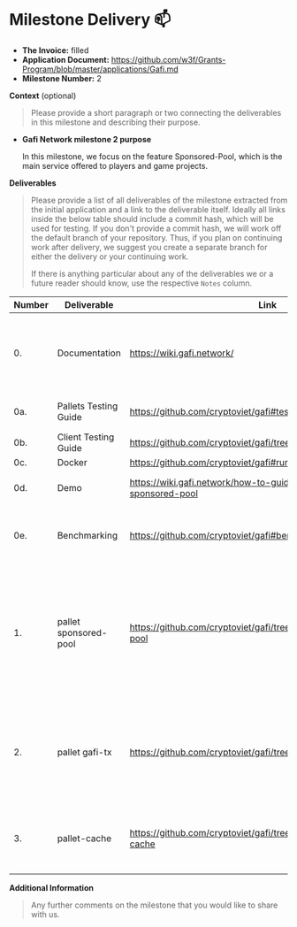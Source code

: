 # Milestone Delivery :mailbox:

* **The Invoice:** filled
* **Application Document:** https://github.com/w3f/Grants-Program/blob/master/applications/Gafi.md
* **Milestone Number:** 2


**Context** (optional)
> Please provide a short paragraph or two connecting the deliverables in this milestone and describing their purpose.

- **Gafi Network milestone 2 purpose**
  
  In this milestone, we focus on the feature Sponsored-Pool, which is the main service offered to players and game projects.

**Deliverables**
> Please provide a list of all deliverables of the milestone extracted from the initial application and a link to the deliverable itself. Ideally all links inside the below table should include a commit hash, which will be used for testing. If you don't provide a commit hash, we will work off the default branch of your repository. Thus, if you plan on continuing work after delivery, we suggest you create a separate branch for either the delivery or your continuing work. 
> 
> If there is anything particular about any of the deliverables we or a future reader should know, use the respective `Notes` column.

| Number | Deliverable | Link | Notes |
| ------------- | ------------- | ------------- |------------- |
| 0. | Documentation | https://wiki.gafi.network/ | Documentation is merge with Wiki, the Wiki for those who want to learn and build with Gafi Network | 
| 0a. | Pallets Testing Guide | https://github.com/cryptoviet/gafi#test | The pallets functionality unit-test | 
| 0b. | Client Testing Guide | https://github.com/cryptoviet/gafi/tree/master/tests | The client unit-test | 
| 0c. | Docker | https://github.com/cryptoviet/gafi#run-in-docker | Docker | 
| 0d. | Demo | https://wiki.gafi.network/how-to-guides/how-to-use-sponsored-pool | Demo Sponsored Pool | 
| 0e. | Benchmarking | https://github.com/cryptoviet/gafi#benchmarking | Benchmarking for pallets to determine appropriate weights | 
| 1.  | pallet sponsored-pool | https://github.com/cryptoviet/gafi/tree/master/pallets/sponsored-pool | One more option for players to participate in Gafi Network, reduce transaction fees and help game projects appeals to their users. [Wiki](https://wiki.gafi.network/learn/sponsored-pool)| 
| 2. | pallet gafi-tx | https://github.com/cryptoviet/gafi/tree/master/pallets/gafi-tx | Gafi TX is the controller to keep the balance of Gafi Network, tistribute fee rewards to the Game creator. [Wiki](https://wiki.gafi.network/learn/gafi-tx)| 
| 3. | pallet-cache | https://github.com/cryptoviet/gafi/tree/master/pallets/pallet-cache |The Pallet Cache provides functions to store data temporary | 

**Additional Information**
> Any further comments on the milestone that you would like to share with us.
